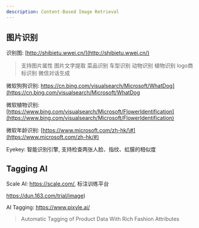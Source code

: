 ```yaml
---
description: Content-Based Image Retrieval
---
```


## 图片识别

识别图: [http://shibietu.wwei.cn/](http://shibietu.wwei.cn/)

> 支持图片属性 图片文字提取 菜品识别 车型识别 动物识别 植物识别 logo商标识别 微信对话生成

微软狗狗识别: https://cn.bing.com/visualsearch/Microsoft/WhatDog](https://cn.bing.com/visualsearch/Microsoft/WhatDog

微软植物识别:[https://www.bing.com/visualsearch/Microsoft/FlowerIdentification](https://www.bing.com/visualsearch/Microsoft/FlowerIdentification)

微软年龄识别: [https://www.microsoft.com/zh-hk/\#](https://www.microsoft.com/zh-hk/#)

Eyekey: 智能识别引擎, 支持检查两张人脸、指纹、虹膜的相似度

## Tagging AI

Scale AI: https://scale.com/,  标注训练平台

https://dun.163.com/trial/image)

AI Tagging: https://www.pixyle.ai/

> Automatic Tagging of Product Data
> With Rich Fashion Attributes